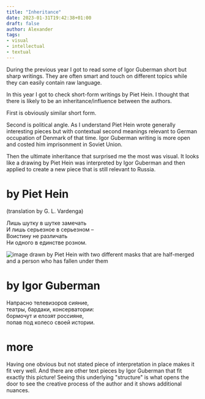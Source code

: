 ```yaml
---
title: "Inheritance"
date: 2023-01-31T19:42:38+01:00
draft: false
author: Alexander
tags:
- visual
- intellectual
- textual
---
```


During the previous year I got to read some of Igor Guberman short but sharp writings.
They are often smart and touch on different topics while they can easily contain raw language.

In this year I got to check short-form writings by Piet Hein.
I thought that there is likely to be an inheritance/influence between the authors.

First is obviously similar short form.

Second is political angle.
As I understand Piet Hein wrote generally interesting pieces but with contextual second meanings relevant to German occupation of Denmark of that time.
Igor Guberman writing is more open and costed him imprisonment in Soviet Union.

Then the ultimate inheritance that surprised me the most was visual.
It looks like a drawing by Piet Hein was interpreted by Igor Guberman and then applied to create a new piece that is still relevant to Russia.

# by Piet Hein

(translation by G. L. Vardenga)

Лишь шутку в шутке замечать<br />
И лишь серьезное в серьезном –<br />
Воистину не различать<br />
Ни одного в единстве розном.<br />

![image drawn by Piet Hein with two different masks that are half-merged and a person who has fallen under them](/blog/grook.png)

# by Igor Guberman

Напрасно телевизоров сияние,<br />
театры, бардаки, консерватории:<br />
бормочут и елозят россияне,<br />
попав под колесо своей истории.<br />

# more

Having one obvious but not stated piece of interpretation in place makes it fit very well.
And there are other text pieces by Igor Guberman that fit exactly this picture!
Seeing this underlying "structure" is what opens the door to see the creative process
of the author and it shows additional nuances.
